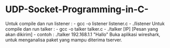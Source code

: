 # UDP-Socket-Programming-in-C-
Untuk compile dan run listener :  - gcc -o listener listener.c
                                  - ./listener
Untuk compile dan run talker   :  - gcc -o talker talker.c
                                  - ./talker [IP] [Pesan yang akan dikirim]
                                  - contoh : ./talker 192.168.1.1 "Hallo"
Buka aplikasi wireshark, untuk menganalisa paket yang mampu diterima tserver.
